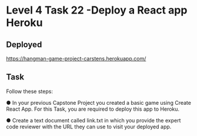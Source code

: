 # Level 4 Task 22 -Deploy a React app Heroku

## Deployed

https://hangman-game-project-carstens.herokuapp.com/

## Task

Follow these steps:

● In your previous Capstone Project you created a basic game using Create React App. For this Task, you are required to deploy this app to Heroku.

● Create a text document called link.txt in which you provide the expert code reviewer with the URL they can use to visit your deployed app.